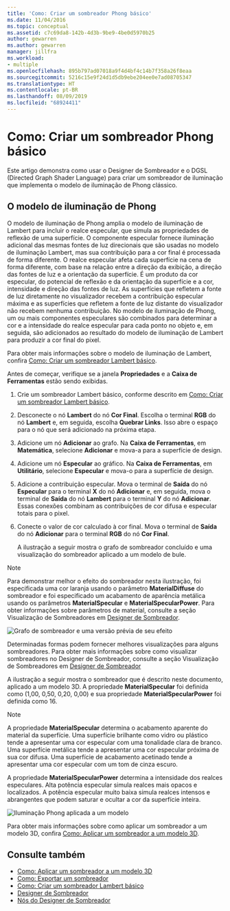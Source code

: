 ```yaml
---
title: 'Como: Criar um sombreador Phong básico'
ms.date: 11/04/2016
ms.topic: conceptual
ms.assetid: c7c69da8-142b-4d3b-9be9-4be0d5970b25
author: gewarren
ms.author: gewarren
manager: jillfra
ms.workload:
- multiple
ms.openlocfilehash: 895b797ad07018a9f4d4bf4c14b7f358a26f8eaa
ms.sourcegitcommit: 5216c15e9f24d1d5db9ebe204ee0e7ad08705347
ms.translationtype: HT
ms.contentlocale: pt-BR
ms.lasthandoff: 08/09/2019
ms.locfileid: "68924411"
---
```

# <a name="how-to-create-a-basic-phong-shader"></a>Como: Criar um sombreador Phong básico

Este artigo demonstra como usar o Designer de Sombreador e o DGSL (Directed Graph Shader Language) para criar um sombreador de iluminação que implementa o modelo de iluminação de Phong clássico.

## <a name="the-phong-lighting-model"></a>O modelo de iluminação de Phong

O modelo de iluminação de Phong amplia o modelo de iluminação de Lambert para incluir o realce especular, que simula as propriedades de reflexão de uma superfície. O componente especular fornece iluminação adicional das mesmas fontes de luz direcionais que são usadas no modelo de iluminação Lambert, mas sua contribuição para a cor final é processada de forma diferente. O realce especular afeta cada superfície na cena de forma diferente, com base na relação entre a direção da exibição, a direção das fontes de luz e a orientação da superfície. É um produto da cor especular, do potencial de reflexão e da orientação da superfície e a cor, intensidade e direção das fontes de luz. As superfícies que refletem a fonte de luz diretamente no visualizador recebem a contribuição especular máxima e as superfícies que refletem a fonte de luz distante do visualizador não recebem nenhuma contribuição. No modelo de iluminação de Phong, um ou mais componentes especulares são combinados para determinar a cor e a intensidade do realce especular para cada ponto no objeto e, em seguida, são adicionados ao resultado do modelo de iluminação de Lambert para produzir a cor final do pixel.

Para obter mais informações sobre o modelo de iluminação de Lambert, confira [Como: Criar um sombreador Lambert básico](../designers/how-to-create-a-basic-lambert-shader.md).

Antes de começar, verifique se a janela **Propriedades** e a **Caixa de Ferramentas** estão sendo exibidas.

1. Crie um sombreador Lambert básico, conforme descrito em [Como: Criar um sombreador Lambert básico](../designers/how-to-create-a-basic-lambert-shader.md).

2. Desconecte o nó **Lambert** do nó **Cor Final**. Escolha o terminal **RGB** do nó **Lambert** e, em seguida, escolha **Quebrar Links**. Isso abre o espaço para o nó que será adicionado na próxima etapa.

3. Adicione um nó **Adicionar** ao grafo. Na **Caixa de Ferramentas**, em **Matemática**, selecione **Adicionar** e mova-a para a superfície de design.

4. Adicione um nó **Especular** ao gráfico. Na **Caixa de Ferramentas**, em **Utilitário**, selecione **Especular** e mova-o para a superfície de design.

5. Adicione a contribuição especular. Mova o terminal de **Saída** do nó **Especular** para o terminal **X** do nó **Adicionar** e, em seguida, mova o terminal de **Saída** do nó **Lambert** para o terminal **Y** do nó **Adicionar**. Essas conexões combinam as contribuições de cor difusa e especular totais para o pixel.

6. Conecte o valor de cor calculado à cor final. Mova o terminal de **Saída** do nó **Adicionar** para o terminal **RGB** do nó **Cor Final**.

   A ilustração a seguir mostra o grafo de sombreador concluído e uma visualização do sombreador aplicado a um modelo de bule.

> [!NOTE]
> Para demonstrar melhor o efeito do sombreador nesta ilustração, foi especificada uma cor laranja usando o parâmetro **MaterialDiffuse** do sombreador e foi especificado um acabamento de aparência metálica usando os parâmetros **MaterialSpecular** e **MaterialSpecularPower**. Para obter informações sobre parâmetros de material, consulte a seção Visualização de Sombreadores em [Designer de Sombreador](../designers/shader-designer.md).

![Grafo de sombreador e uma versão prévia de seu efeito](../designers/media/digit-lighting-graph.png)

Determinadas formas podem fornecer melhores visualizações para alguns sombreadores. Para obter mais informações sobre como visualizar sombreadores no Designer de Sombreador, consulte a seção Visualização de Sombreadores em [Designer de Sombreador](../designers/shader-designer.md)

A ilustração a seguir mostra o sombreador que é descrito neste documento, aplicado a um modelo 3D. A propriedade **MaterialSpecular** foi definida como (1,00, 0,50, 0,20, 0,00) e sua propriedade **MaterialSpecularPower** foi definida como 16.

> [!NOTE]
> A propriedade **MaterialSpecular** determina o acabamento aparente do material da superfície. Uma superfície brilhante como vidro ou plástico tende a apresentar uma cor especular com uma tonalidade clara de branco. Uma superfície metálica tende a apresentar uma cor especular próxima de sua cor difusa. Uma superfície de acabamento acetinado tende a apresentar uma cor especular com um tom de cinza escuro.
>
> A propriedade **MaterialSpecularPower** determina a intensidade dos realces especulares. Alta potência especular simula realces mais opacos e localizados. A potência especular muito baixa simula realces intensos e abrangentes que podem saturar e ocultar a cor da superfície inteira.

![Iluminação Phong aplicada a um modelo](../designers/media/digit-lighting-model.png)

Para obter mais informações sobre como aplicar um sombreador a um modelo 3D, confira [Como: Aplicar um sombreador a um modelo 3D](../designers/how-to-apply-a-shader-to-a-3-d-model.md).

## <a name="see-also"></a>Consulte também

- [Como: Aplicar um sombreador a um modelo 3D](../designers/how-to-apply-a-shader-to-a-3-d-model.md)
- [Como: Exportar um sombreador](../designers/how-to-export-a-shader.md)
- [Como: Criar um sombreador Lambert básico](../designers/how-to-create-a-basic-lambert-shader.md)
- [Designer de Sombreador](../designers/shader-designer.md)
- [Nós do Designer de Sombreador](../designers/shader-designer-nodes.md)